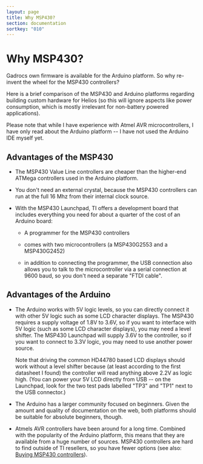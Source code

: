 ```yaml
---
layout: page
title: Why MSP430?
section: documentation
sortkey: "010"
---
```


# Why MSP430?

Gadrocs own firmware is available for the Arduino platform. So why
re-invent the wheel for the MSP430 controllers?

Here is a brief comparison of the MSP430 and Arduino platforms
regarding building custom hardware for Helios (so this will ignore
aspects like power consumption, which is mostly irrelevant for
non-battery powered applications).

Please note that while I have experience with Atmel AVR
microcontrollers, I have only read about the Arduino platform -- I
have not used the Arduino IDE myself yet.

## Advantages of the MSP430

* The MSP430 Value Line controllers are cheaper than the
  higher-end ATMega controllers used in the Arduino platform.

* You don't need an external crystal, because the MSP430 controllers
   can run at the full 16 Mhz from their internal clock source.

* With the MSP430 Launchpad, TI offers a development board that
includes everything you need for about a quarter of the cost of an
Arduino board:

  - A programmer for the MSP430 controllers

  - comes with two microcontrollers (a MSP430G2553 and a MSP430G2452)

  - in addition to connecting the programmer, the USB connection also
    allows you to talk to the microcontroller via a serial connection
    at 9600 baud, so you don't need a separate "FTDI cable".


## Advantages of the Arduino

* The Arduino works with 5V logic levels, so you can directly connect
  it with other 5V logic such as some LCD character displays. The
  MSP430 requires a supply voltage of 1.8V to 3.6V, so if you want to
  interface with 5V logic (such as some LCD character displays), you
  may need a level shifter. The MSP430 Launchpad will supply 3.6V to
  the controller, so if you want to connect to 3.3V logic, you may
  need to use another power source.
  
  Note that driving the common HD44780 based LCD displays should work
  without a level shifter because (at least according to the first
  datasheet I found) the controller will read anything above 2.2V as
  logic high. (You can power your 5V LCD directly from USB -- on the
  Launchpad, look for the two test pads labelled "TP3" and "TP1" next
  to the USB connector.)

* The Arduino has a larger community focused on beginners. Given the
  amount and quality of documentation on the web, both platforms
  should be suitable for absolute beginners, though.

* Atmels AVR controllers have been around for a long time. Combined
  with the popularity of the Arduino platform, this means that they
  are available from a huge number of sources. MSP430 controllers are
  hard to find outside of TI resellers, so you have fewer options (see
  also: [Buying MSP430 controllers](/sourcing-msp430)).
